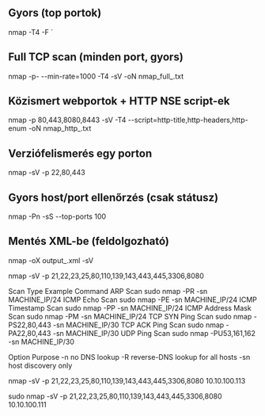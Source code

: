 

## Gyors (top portok)
nmap -T4 -F <TARGET>`

## Full TCP scan (minden port, gyors)
nmap -p- --min-rate=1000 -T4 -sV <TARGET> -oN nmap_full_<TARGET>.txt

## Közismert webportok + HTTP NSE script-ek
nmap -p 80,443,8080,8443 -sV -T4 --script=http-title,http-headers,http-enum <TARGET> -oN nmap_http_<TARGET>.txt

## Verziófelismerés egy porton
nmap -sV -p 22,80,443 <TARGET>

## Gyors host/port ellenőrzés (csak státusz)
nmap -Pn -sS --top-ports 100 <TARGET>

## Mentés XML-be (feldolgozható)
nmap -oX output_<TARGET>.xml -sV <TARGET>

nmap -sV -p 21,22,23,25,80,110,139,143,443,445,3306,8080 <TARGET>




Scan Type	Example Command
ARP Scan	sudo nmap -PR -sn MACHINE_IP/24
ICMP Echo Scan	sudo nmap -PE -sn MACHINE_IP/24
ICMP Timestamp Scan	sudo nmap -PP -sn MACHINE_IP/24
ICMP Address Mask Scan	sudo nmap -PM -sn MACHINE_IP/24
TCP SYN Ping Scan	sudo nmap -PS22,80,443 -sn MACHINE_IP/30
TCP ACK Ping Scan	sudo nmap -PA22,80,443 -sn MACHINE_IP/30
UDP Ping Scan	sudo nmap -PU53,161,162 -sn MACHINE_IP/30

Option	Purpose
-n	no DNS lookup
-R	reverse-DNS lookup for all hosts
-sn	host discovery only


nmap -sV -p 21,22,23,25,80,110,139,143,443,445,3306,8080 10.10.100.113





sudo nmap -sV -p 21,22,23,25,80,110,139,143,443,445,3306,8080 10.10.100.111